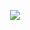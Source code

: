 <!--
### Hi there 👋
**mahanmoulaei/mahanmoulaei** is a ✨ _special_ ✨ repository because its `README.md` (this file) appears on your GitHub profile.

Here are some ideas to get you started:

- 🔭 I’m currently working on ...
- 🌱 I’m currently learning ...
- 👯 I’m looking to collaborate on ...
- 🤔 I’m looking for help with ...
- 💬 Ask me about ...
- 📫 How to reach me: ...
- 😄 Pronouns: ...
- ⚡ Fun fact: ...


![Mahan Moulaei's GitHub Stats](https://github-readme-stats.vercel.app/api?username=mahanmoulaei&show_icons=true&theme=outrun&text_color=fff&icon_color=ff0095&border_color=ff0000&title_color=00ff33&bg_color=22085e&hide=stars,issues&count_private=true&include_all_commits=true)

[![Mahan Moulaei's Top Langs](https://github-readme-stats.vercel.app/api/top-langs/?username=mahanmoulaei&langs_count=10&hide=scss,less,hack)](https://github.com/mahanmoulaei/mahanmoulaei)
-->

<p align="center">
    <!--
    <img
        src="https://github-readme-stats.vercel.app/api?username=mahanmoulaei&show_icons=true&theme=outrun&text_color=fff&icon_color=ff0095&border_color=ff0000&title_color=00ff33&bg_color=22085e&hide=stars,issues&count_private=true&include_all_commits=true"
    />
    <br>
    -->
    <img
        src="https://github-readme-stats.vercel.app/api/top-langs/?username=mahanmoulaei&langs_count=10&hide=css,scss,less,hack"
    />
</p>

